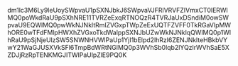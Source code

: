 dm1lc3M6Ly9leUoySWpvaU1pSXNJbkJ6SWpvaVJFRlVRVFZIVmxCT0lERWlMQ0poWkdRaU9pSXhNRE11TVRZeExqRTNOQzR4TVRJaUxDSndiM0owSWpvaU9EQWlMQ0pwWkNJNkltRmlZVGxpTWpZeExUQTFZVFF0TkRGaVlpMWhORE0wTFdFMlpHWXhZVGxoTkdWalppSXNJbUZwWkNJNklqQWlMQ0p1WlhRaU9pSjNjeUlzSW5SNWNHVWlPaUp1YjI1bElpd2lhRzl6ZENJNklteHBkbVYwY21WaGJUSXVkSFl6TmpBdWRtNGlMQ0p3WVhSb0lqb2lYQzlrWVhSaE5XZDJjRzRpTENKMGJITWlPaUlpZlE9PQ0K
